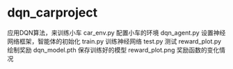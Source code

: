 # dqn_carproject
应用DQN算法，来训练小车
car_env.py 配置小车的环境
dqn_agent.py  设置神经网络框架，智能体的初始化
train.py  训练神经网络
test.py  测试
reward_plot.py 绘制奖励
dqn_model.pth  保存训练好的模型
reward_plot.png  奖励函数的变化情况
